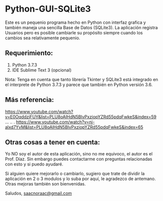 # Python-GUI-SQLite3

Este es un pequenio programa hecho en Python con interfaz grafica y también maneja una 
sencilla Base de Datos (SQLite3). La aplicación registra Usuarios pero es posible 
cambiarle su propósito siempre cuando los cambios sea relativamente pequenio.





Requerimiento:
--------------
1. Python 3.7.3
2. IDE Sublime Text 3 (opcional)

Nota: Tenga en cuenta que tanto librería Tkinter y SQLite3 está 
integrado en el interprete de Python 3.7.3 y parece que también
en Python versión 3.6.





Más referencia:
---------------
https://www.youtube.com/watch?v=E0OqddzjFUY&list=PLU8oAlHdN5BlvPxziopYZRd55pdqFwkeS&index=59
...
..
.
https://www.youtube.com/watch?v=nj-alxd7YvM&list=PLU8oAlHdN5BlvPxziopYZRd55pdqFwkeS&index=65






Otras cosas a tener en cuenta:
------------------------------
Yo NO soy el autor de esta aplicación, sino no me equivoco, el autor es el Prof. Díaz.
Sin embargo puedes contactarme con preguntas relacionadas con esto y si puedo ayudaré.


Si alguien quiere mejorarlo o cambiarlo, sugiero que trate de dividir la aplicación 
en 2 o 3 modulos y lo suba por aquí, le agradezco de antemano. Otras mejoras también
son bienvenidas.


Saludos,
saacnoraac@gmail.com
